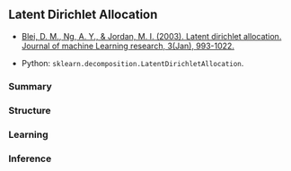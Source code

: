 ## Latent Dirichlet Allocation

- [Blei, D. M., Ng, A. Y., & Jordan, M. I. (2003). Latent dirichlet allocation. Journal of machine Learning research, 3(Jan), 993-1022.](http://www.jmlr.org/papers/volume3/blei03a/blei03a.pdf)

- Python: ```sklearn.decomposition.LatentDirichletAllocation```.

### Summary


### Structure


### Learning


### Inference
